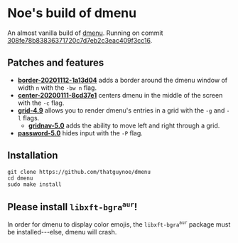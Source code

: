 # Noe's build of dmenu

An almost vanilla build of [dmenu](https://tools.suckless.org/dmenu/). Running on commit [308fe78b83836371720c7d7eb2c3eac409f3cc16](https://git.suckless.org/dmenu/commit/308fe78b83836371720c7d7eb2c3eac409f3cc16.html).

## Patches and features

* [**border-20201112-1a13d04**](https://tools.suckless.org/dmenu/patches/border/dmenu-border-20201112-1a13d04.diff) adds a border around the dmenu window of width `n` with the `-bw n` flag.
* [**center-20200111-8cd37e1**](https://tools.suckless.org/dmenu/patches/center/dmenu-center-20200111-8cd37e1.diff) centers dmenu in the middle of the screen with the `-c` flag.
* [**grid-4.9**](https://tools.suckless.org/dmenu/patches/grid/dmenu-grid-4.9.diff) allows you to render dmenu's entries in a grid with the `-g` and `-l` flags.
    * [**gridnav-5.0**](https://tools.suckless.org/dmenu/patches/gridnav/dmenu-gridnav-5.0.diff) adds the ability to move left and right through a grid.
* [**password-5.0**](https://tools.suckless.org/dmenu/patches/password/dmenu-password-5.0.diff) hides input with the `-P` flag.

## Installation

```
git clone https://github.com/thatguynoe/dmenu
cd dmenu
sudo make install
```

## Please install `libxft-bgra`<sup>`aur`</sup>!

In order for dmenu to display color emojis, the `libxft-bgra`<sup>`aur`</sup> package must be installed---else, dmenu will crash.

